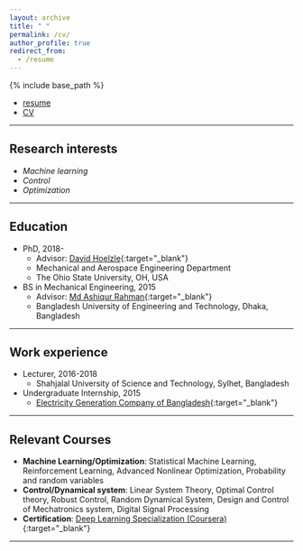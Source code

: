 ```yaml
---
layout: archive
title: " "
permalink: /cv/
author_profile: true
redirect_from:
  - /resume
---
```


{% include base_path %}

* [resume](https://github.com/ferdous-alam/ferdous-alam.github.io/blob/master/Ferdous_resume.pdf) 
* [CV](https://github.com/ferdous-alam/ferdous-alam.github.io/blob/master/Ferdous_CV.pdf)

---------------------------------------------

## Research interests
  * _Machine learning_
  * _Control_
  * _Optimization_

---------------------------------------------

## Education
* PhD, 2018- 
  * Advisor: [David Hoelzle](https://hrl.engineering.osu.edu/people/hoelzle.1){:target="_blank"}
  * Mechanical and Aerospace Engineering Department
  * The Ohio State University, OH, USA
* BS in Mechanical Engineering, 2015 
  * Advisor: [Md Ashiqur Rahman](https://ashiqurrahman.buet.ac.bd/){:target="_blank"}
  * Bangladesh University of Engineering and Technology, Dhaka, Bangladesh
--------------------------------

## Work experience
* Lecturer, 2016-2018
  * Shahjalal University of Science and Technology, Sylhet, Bangladesh
* Undergraduate Internship, 2015
  * [Electricity Generation Company of Bangladesh](http://www.egcb.gov.bd/){:target="_blank"}

---------------------------------

## Relevant Courses
* **Machine Learning/Optimization**: Statistical Machine Learning, Reinforcement Learning, Advanced Nonlinear Optimization, Probability and random variables
* **Control/Dynamical system**: Linear System Theory, Optimal Control theory, Robust Control, Random Dynamical System, Design and Control of Mechatronics system, Digital Signal Processing
* **Certification**: [Deep Learning Specialization (Coursera)](https://www.coursera.org/account/accomplishments/specialization/3YZLSAFPSVB8){:target="_blank"}

----------------------------------
  